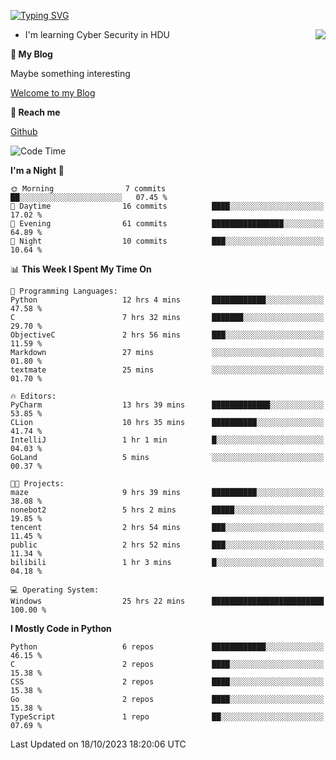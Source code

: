 [![Typing SVG](https://readme-typing-svg.herokuapp.com?font=Fira+Code&pause=1000&random=false&width=450&height=60&lines=Hello+%F0%9F%91%8B%F0%9F%8F%BB;I'm+JBNRZ)](https://git.io/typing-svg)

<a href="#">
  <img align="right" src="https://github-readme-stats.vercel.app/api?username=JBNRZ&show_icons=true&bg_color=15,f2f7fd,E0EAFC" />
</a>

- I'm learning Cyber Security in HDU

 **🌱 My Blog**

Maybe something interesting

[Welcome to my Blog](https://jbnrz.com.cn/)

 **💬 Reach me** 

[Github](https://github.com/JBNRZ)


<!--START_SECTION:waka-->
![Code Time](http://img.shields.io/badge/Code%20Time-29%20hrs%2014%20mins-blue)

**I'm a Night 🦉** 

```text
🌞 Morning                7 commits           ██░░░░░░░░░░░░░░░░░░░░░░░   07.45 % 
🌆 Daytime                16 commits          ████░░░░░░░░░░░░░░░░░░░░░   17.02 % 
🌃 Evening                61 commits          ████████████████░░░░░░░░░   64.89 % 
🌙 Night                  10 commits          ███░░░░░░░░░░░░░░░░░░░░░░   10.64 % 
```


📊 **This Week I Spent My Time On** 

```text
💬 Programming Languages: 
Python                   12 hrs 4 mins       ████████████░░░░░░░░░░░░░   47.58 % 
C                        7 hrs 32 mins       ███████░░░░░░░░░░░░░░░░░░   29.70 % 
ObjectiveC               2 hrs 56 mins       ███░░░░░░░░░░░░░░░░░░░░░░   11.59 % 
Markdown                 27 mins             ░░░░░░░░░░░░░░░░░░░░░░░░░   01.80 % 
textmate                 25 mins             ░░░░░░░░░░░░░░░░░░░░░░░░░   01.70 % 

🔥 Editors: 
PyCharm                  13 hrs 39 mins      █████████████░░░░░░░░░░░░   53.85 % 
CLion                    10 hrs 35 mins      ██████████░░░░░░░░░░░░░░░   41.74 % 
IntelliJ                 1 hr 1 min          █░░░░░░░░░░░░░░░░░░░░░░░░   04.03 % 
GoLand                   5 mins              ░░░░░░░░░░░░░░░░░░░░░░░░░   00.37 % 

🐱‍💻 Projects: 
maze                     9 hrs 39 mins       ██████████░░░░░░░░░░░░░░░   38.08 % 
nonebot2                 5 hrs 2 mins        █████░░░░░░░░░░░░░░░░░░░░   19.85 % 
tencent                  2 hrs 54 mins       ███░░░░░░░░░░░░░░░░░░░░░░   11.45 % 
public                   2 hrs 52 mins       ███░░░░░░░░░░░░░░░░░░░░░░   11.34 % 
bilibili                 1 hr 3 mins         █░░░░░░░░░░░░░░░░░░░░░░░░   04.18 % 

💻 Operating System: 
Windows                  25 hrs 22 mins      █████████████████████████   100.00 % 
```

**I Mostly Code in Python** 

```text
Python                   6 repos             ████████████░░░░░░░░░░░░░   46.15 % 
C                        2 repos             ████░░░░░░░░░░░░░░░░░░░░░   15.38 % 
CSS                      2 repos             ████░░░░░░░░░░░░░░░░░░░░░   15.38 % 
Go                       2 repos             ████░░░░░░░░░░░░░░░░░░░░░   15.38 % 
TypeScript               1 repo              ██░░░░░░░░░░░░░░░░░░░░░░░   07.69 % 
```




 Last Updated on 18/10/2023 18:20:06 UTC
<!--END_SECTION:waka-->
